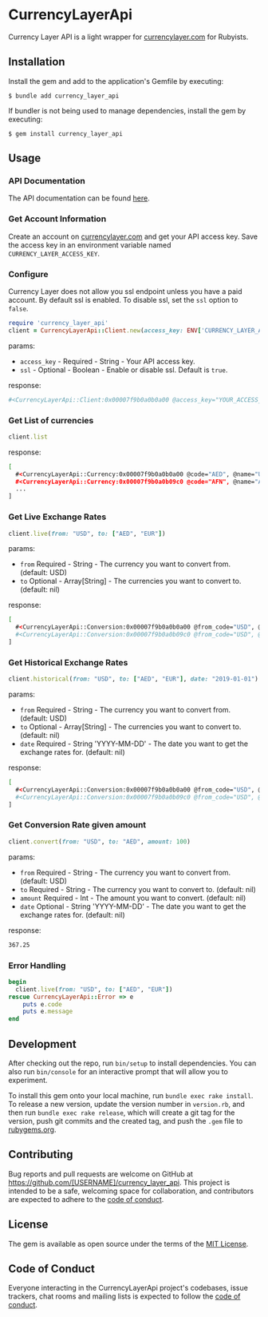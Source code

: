 # CurrencyLayerApi

Currency Layer API is a light wrapper for [currencylayer.com](https://currencylayer.com/) for Rubyists.

## Installation

Install the gem and add to the application's Gemfile by executing:

    $ bundle add currency_layer_api

If bundler is not being used to manage dependencies, install the gem by executing:

    $ gem install currency_layer_api

## Usage

### API Documentation

The API documentation can be found [here](https://currencylayer.com/documentation).

### Get Account Information

Create an account on [currencylayer.com](https://currencylayer.com/) and get your API access key.
Save the access key in an environment variable named `CURRENCY_LAYER_ACCESS_KEY`.

### Configure

Currency Layer does not allow you ssl endpoint unless you have a paid account. By default ssl is enabled. To disable ssl, set the `ssl` option to `false`.

```ruby
require 'currency_layer_api'
client = CurrencyLayerApi::Client.new(access_key: ENV['CURRENCY_LAYER_ACCESS_KEY'], ssl: true)
```
params:
- `access_key` - Required - String - Your API access key.
- `ssl` - Optional - Boolean - Enable or disable ssl. Default is `true`.

response:
```bash
#<CurrencyLayerApi::Client:0x00007f9b0a0b0a00 @access_key="YOUR_ACCESS_KEY", @ssl=true>
```

### Get List of currencies

```ruby
client.list
```

response:

```bash
[
  #<CurrencyLayerApi::Currency:0x00007f9b0a0b0a00 @code="AED", @name="United Arab Emirates Dirham">,
  #<CurrencyLayerApi::Currency:0x00007f9b0a0b09c0 @code="AFN", @name="Afghan Afghani">,
  ...
]
```

### Get Live Exchange Rates

```ruby
client.live(from: "USD", to: ["AED", "EUR"])
```
params:
- `from` Required - String - The currency you want to convert from. (default: USD)
- `to`  Optional - Array[String] - The currencies you want to convert to. (default: nil)

response:

```bash
[
  #<CurrencyLayerApi::Conversion:0x00007f9b0a0b0a00 @from_code="USD", @to_code="AED", @value=3.6725, @date="2019-01-01">,
  #<CurrencyLayerApi::Conversion:0x00007f9b0a0b09c0 @from_code="USD", @to_code="EUR", @value=0.888, @date="2019-01-01">,
]
```

### Get Historical Exchange Rates

```ruby
client.historical(from: "USD", to: ["AED", "EUR"], date: "2019-01-01")
```
params:
- `from` Required - String - The currency you want to convert from. (default: USD)
- `to`  Optional - Array[String] - The currencies you want to convert to. (default: nil)
- `date` Required - String 'YYYY-MM-DD' - The date you want to get the exchange rates for. (default: nil)

response:

```bash
[
  #<CurrencyLayerApi::Conversion:0x00007f9b0a0b0a00 @from_code="USD", @to_code="AED", @value=3.6725, @date="2019-01-01">,
  #<CurrencyLayerApi::Conversion:0x00007f9b0a0b09c0 @from_code="USD", @to_code="EUR", @value=0.888, @date="2019-01-01">,
]
```

### Get Conversion Rate given amount

```ruby
client.convert(from: "USD", to: "AED", amount: 100)
```

params:
- `from` Required - String - The currency you want to convert from. (default: USD)
- `to`  Required - String - The currency you want to convert to. (default: nil)
- `amount` Required - Int - The amount you want to convert. (default: nil)
- `date` Optional - String 'YYYY-MM-DD' - The date you want to get the exchange rates for. (default: nil)

response:

```bash
367.25
```

### Error Handling

```ruby
begin
  client.live(from: "USD", to: ["AED", "EUR"])
rescue CurrencyLayerApi::Error => e
    puts e.code
    puts e.message
end
```

## Development

After checking out the repo, run `bin/setup` to install dependencies. You can also run `bin/console` for an interactive prompt that will allow you to experiment.

To install this gem onto your local machine, run `bundle exec rake install`. To release a new version, update the version number in `version.rb`, and then run `bundle exec rake release`, which will create a git tag for the version, push git commits and the created tag, and push the `.gem` file to [rubygems.org](https://rubygems.org).

## Contributing

Bug reports and pull requests are welcome on GitHub at https://github.com/[USERNAME]/currency_layer_api. This project is intended to be a safe, welcoming space for collaboration, and contributors are expected to adhere to the [code of conduct](https://github.com/[USERNAME]/currency_layer_api/blob/main/CODE_OF_CONDUCT.md).

## License

The gem is available as open source under the terms of the [MIT License](https://opensource.org/licenses/MIT).

## Code of Conduct

Everyone interacting in the CurrencyLayerApi project's codebases, issue trackers, chat rooms and mailing lists is expected to follow the [code of conduct](https://github.com/[USERNAME]/currency_layer_api/blob/main/CODE_OF_CONDUCT.md).
